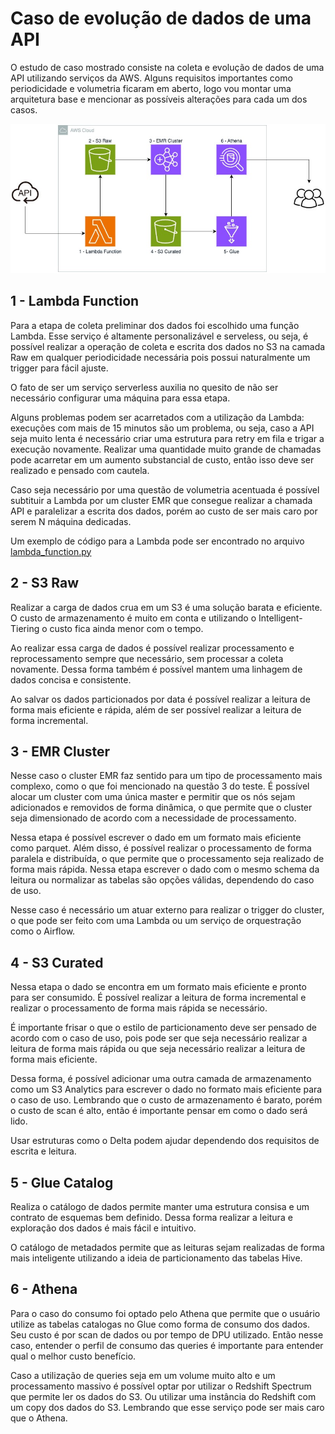 # Caso de evolução de dados de uma API

O estudo de caso mostrado consiste na coleta e evolução de dados de uma API utilizando serviços da AWS. Alguns requisitos importantes como periodicidade e volumetria ficaram em aberto, logo vou montar uma arquitetura base e mencionar as possíveis alterações para cada um dos casos.

![Alt text](NFe.jpg "Architecture")


## 1 - Lambda Function

Para a etapa de coleta preliminar dos dados foi escolhido uma função Lambda. Esse serviço é altamente personalizável e serveless, ou seja, é possível realizar a operação de coleta e escrita dos dados no S3 na camada Raw em qualquer periodicidade necessária pois possui naturalmente um trigger para fácil ajuste.

O fato de ser um serviço serverless auxilia no quesito de não ser necessário configurar uma máquina para essa etapa.

Alguns problemas podem ser acarretados com a utilização da Lambda: execuções com mais de 15 minutos são um problema, ou seja, caso a API seja muito lenta é necessário criar uma estrutura para retry em fila e trigar a execução novamente. Realizar uma quantidade muito grande de chamadas pode acarretar em um aumento substancial de custo, então isso deve ser realizado e pensado com cautela.

Caso seja necessário por uma questão de volumetria acentuada é possível subtituir a Lambda por um cluster EMR que consegue realizar a chamada API e paralelizar a escrita dos dados, porém ao custo de ser mais caro por serem N máquina dedicadas.

Um exemplo de código para a Lambda pode ser encontrado no arquivo [lambda_function.py](./lambda_function.py)


## 2 - S3 Raw

Realizar a carga de dados crua em um S3 é uma solução barata e eficiente. O custo de armazenamento é muito em conta e utilizando o Intelligent-Tiering o custo fica ainda menor com o tempo. 

Ao realizar essa carga de dados é possível realizar processamento e reprocessamento sempre que necessário, sem processar a coleta novamente. Dessa forma também é possível mantem uma linhagem de dados concisa e consistente.

Ao salvar os dados particionados por data é possível realizar a leitura de forma mais eficiente e rápida, além de ser possível realizar a leitura de forma incremental.

## 3 - EMR Cluster

Nesse caso o cluster EMR faz sentido para um tipo de processamento mais complexo, como o que foi mencionado na questão 3 do teste. É possível alocar um cluster com uma única master e permitir que os nós sejam adicionados e removidos de forma dinâmica, o que permite que o cluster seja dimensionado de acordo com a necessidade de processamento.

Nessa etapa é possível escrever o dado em um formato mais eficiente como parquet. Além disso, é possível realizar o processamento de forma paralela e distribuída, o que permite que o processamento seja realizado de forma mais rápida. Nessa etapa escrever o dado com o mesmo schema da leitura ou normalizar as tabelas são opções válidas, dependendo do caso de uso.

Nesse caso é necessário um atuar externo para realizar o trigger do cluster, o que pode ser feito com uma Lambda ou um serviço de orquestração como o Airflow.

## 4 - S3 Curated

Nessa etapa o dado se encontra em um formato mais eficiente e pronto para ser consumido. É possível realizar a leitura de forma incremental e realizar o processamento de forma mais rápida se necessário. 

É importante frisar o que o estilo de particionamento deve ser pensado de acordo com o caso de uso, pois pode ser que seja necessário realizar a leitura de forma mais rápida ou que seja necessário realizar a leitura de forma mais eficiente.

Dessa forma, é possível adicionar uma outra camada de armazenamento como um S3 Analytics para escrever o dado no formato mais eficiente para o caso de uso. Lembrando que o custo de armazenamento é barato, porém o custo de scan é alto, então é importante pensar em como o dado será lido.

Usar estruturas como o Delta podem ajudar dependendo dos requisitos de escrita e leitura.

## 5 - Glue Catalog

Realiza o catálogo de dados permite manter uma estrutura consisa e um contrato de esquemas bem definido. Dessa forma realizar a leitura e exploração dos dados é mais fácil e intuitivo.

O catálogo de metadados permite que as leituras sejam realizadas de forma mais inteligente utilizando a ideia de particionamento das tabelas Hive.

## 6 - Athena

Para o caso do consumo foi optado pelo Athena que permite que o usuário utilize as tabelas catalogas no Glue como forma de consumo dos dados. Seu custo é por scan de dados ou por tempo de DPU utilizado. Então nesse caso, entender o perfil de consumo das queries é importante para entender qual o melhor custo benefício.

Caso a utilização de queries seja em um volume muito alto e um processamento massivo é possível optar por utilizar o Redshift Spectrum que permite ler os dados do S3. Ou utilizar uma instância do Redshift com um copy dos dados do S3. Lembrando que esse serviço pode ser mais caro que o Athena.